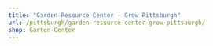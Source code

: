 ```yaml
---
title: "Garden Resource Center - Grow Pittsburgh"
url: /pittsburgh/garden-resource-center-grow-pittsburgh/
shop: Garten-Center
---
```

